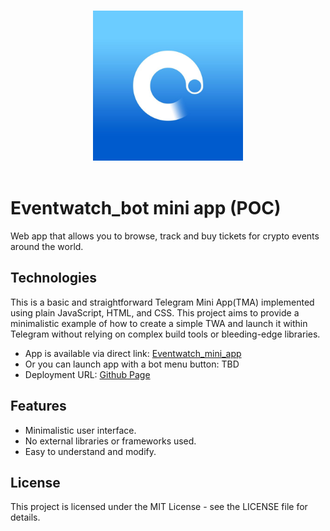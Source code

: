 <p align="center">
  <br>
  <img width="240" src="./assets/eventwatch-logo.jpeg" alt="Eventwatch bot logo">
  <br>
  <br>
</p>

# Eventwatch_bot mini app (POC)

Web app that allows you to browse, track and buy tickets for crypto events around the world.

## Technologies 
This is a basic and straightforward Telegram Mini App(TMA) implemented using plain JavaScript, HTML, and CSS. This project aims to provide a minimalistic example of how to create a simple TWA and launch it within Telegram without relying on complex build tools or bleeding-edge libraries.

- App is available via direct link: [Eventwatch_mini_app](t.me/Eventwatch_bot/Eventwatch_mini_app)
- Or you can launch app with a bot menu button: TBD
- Deployment URL: [Github Page](https://ivansdivans.github.io/Eventwatch_tma/)

## Features
- Minimalistic user interface.
- No external libraries or frameworks used.
- Easy to understand and modify.

## License
This project is licensed under the MIT License - see the LICENSE file for details.
